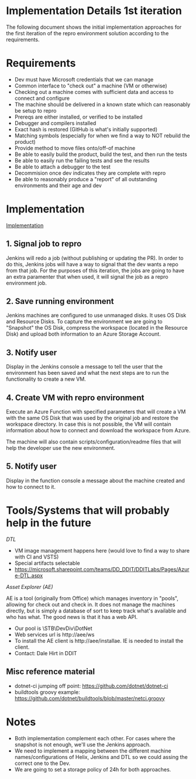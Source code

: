# Implementation Details 1st iteration
The following document shows the initial implementation approaches for the first iteration of the repro environment solution according to the requirements.

# Requirements
- Dev must have Microsoft credentials that we can manage
- Common interface to "check out" a machine (VM or otherwise)
- Checking out a machine comes with sufficient data and access to connect and configure 
- The machine should be delivered in a known state which can reasonably be setup to repro
- Prereqs are either installed, or verified to be installed
- Debugger and compilers installed
- Exact hash is restored (GitHub is what's initially supported)
- Matching symbols (especially for when we find a way to NOT rebuild the product)
- Provide method to move files onto/off-of machine
- Be able to easily build the product, build the test, and then run the tests
- Be able to easily run the failing tests and see the results
- Be able to attach a debugger to the test
- Decommision once dev indicates they are complete with repro
- Be able to reasonably produce a "report" of all outstanding environments and their age and dev

# Implementation 
[Implementation](./implementation.png?raw=true)

## 1. Signal job to repro
Jenkins will redo a job (without publishing or updating the PR). In order to do this, Jenkins jobs will have a way to signal that the dev wants a repo from that job. For the purposes of this iteration, the jobs are going to have an extra paramenter that when used, it will signal the job as a repro environment job.

## 2. Save running environment
Jenkins machines are configured to use unmanaged disks. It uses OS Disk and Resource Disks. To capture the environment we are going to "Snapshot" the OS Disk, compress the workspace (located in the Resource Disk) and upload both information to an Azure Storage Account.

## 3. Notify user
Display in the Jenkins console a message to tell the user that the environment has been saved and what the next steps are to run the functionality to create a new VM.

## 4. Create VM with repro environment
Execute an Azure Function with specified parameters that will create a VM with the same OS Disk that was used by the original job and restore the workspace directory. 
In case this is not possible, the VM will contain information about how to connect and download the workspace from Azure.

The machine will also contain scripts/configuration/readme files that will help the developer use the new environment.

## 5. Notify user
Display in the function console a message about the machine created and how to connect to it.


# Tools/Systems that will probably help in the future
*DTL*
- VM image management happens here (would love to find a way to share with CI and VSTS)
- Special artifacts selectable
- https://microsoft.sharepoint.com/teams/DD_DDIT/DDITLabs/Pages/Azure-DTL.aspx

*Asset Explorer (AE)*

AE is a tool (originally from Office) which manages inventory in "pools", allowing for check out and check in.  It does not manage the machines directly, but is simply a database of sort to keep track what's available and who has what.  The good news is that it has a web API.

- Our pool is \STB\DevDiv\DotNet
- Web services url is http://aee/ws
- To install the AE client is http://aee/installae.  IE is needed to install the client.
- Contact: Dale Hirt in DDIT

## Misc reference material
- dotnet-ci jumping off point: https://github.com/dotnet/dotnet-ci
- buildtools groovy example: https://github.com/dotnet/buildtools/blob/master/netci.groovy 

# Notes
- Both implementation complement each other. For cases where the snapshot is not enough, we'll use the Jenkins approach.
- We need to implement a mapping between the different machine names/configurations of Helix, Jenkins and DTL so we could assing the correct one to the Dev.
- We are going to set a storage policy of 24h for both approaches.

